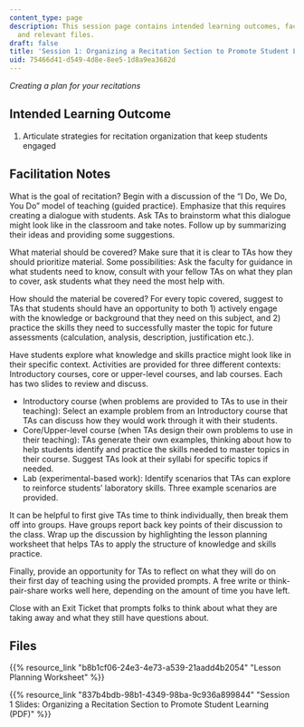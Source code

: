```yaml
---
content_type: page
description: This session page contains intended learning outcomes, facilitation notes,
  and relevant files.
draft: false
title: 'Session 1: Organizing a Recitation Section to Promote Student Learning'
uid: 75466d41-d549-4d8e-8ee5-1d8a9ea3682d
---
```

*Creating a plan for your recitations*

## Intended Learning Outcome

1) Articulate strategies for recitation organization that keep students engaged

## Facilitation Notes

What is the goal of recitation? Begin with a discussion of the “I Do, We Do, You Do” model of teaching (guided practice). Emphasize that this requires creating a dialogue with students. Ask TAs to brainstorm what this dialogue might look like in the classroom and take notes. Follow up by summarizing their ideas and providing some suggestions.

What material should be covered? Make sure that it is clear to TAs how they should prioritize material. Some possibilities: Ask the faculty for guidance in what students need to know, consult with your fellow TAs on what they plan to cover, ask students what they need the most help with.

How should the material be covered? For every topic covered, suggest to TAs that students should have an opportunity to both 1) actively engage with the knowledge or background that they need on this subject, and 2) practice the skills they need to successfully master the topic for future assessments (calculation, analysis, description, justification etc.).

Have students explore what knowledge and skills practice might look like in their specific context. Activities are provided for three different contexts: Introductory courses, core or upper-level courses, and lab courses. Each has two slides to review and discuss.

- Introductory course (when problems are provided to TAs to use in their teaching): Select an example problem from an Introductory course that TAs can discuss how they would work through it with their students.
- Core/Upper-level course (when TAs design their own problems to use in their teaching): TAs generate their own examples, thinking about how to help students identify and practice the skills needed to master topics in their course. Suggest TAs look at their syllabi for specific topics if needed.
- Lab (experimental-based work): Identify scenarios that TAs can explore to reinforce students’ laboratory skills. Three example scenarios are provided.

It can be helpful to first give TAs time to think individually, then break them off into groups. Have groups report back key points of their discussion to the class. Wrap up the discussion by highlighting the lesson planning worksheet that helps TAs to apply the structure of knowledge and skills practice.

Finally, provide an opportunity for TAs to reflect on what they will do on their first day of teaching using the provided prompts. A free write or think-pair-share works well here, depending on the amount of time you have left.

Close with an Exit Ticket that prompts folks to think about what they are taking away and what they still have questions about.

## Files

{{% resource_link "b8b1cf06-24e3-4e73-a539-21aadd4b2054" "Lesson Planning Worksheet" %}}

{{% resource_link "837b4bdb-98b1-4349-98ba-9c936a899844" "Session 1 Slides: Organizing a Recitation Section to Promote Student Learning (PDF)" %}}